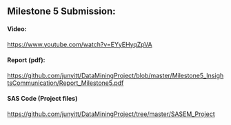 ## Milestone 5 Submission:

#### Video:  
<https://www.youtube.com/watch?v=EYyEHyqZpVA>

#### Report (pdf):   
<https://github.com/junyitt/DataMiningProject/blob/master/Milestone5_InsightsCommunication/Report_Milestone5.pdf>  

#### SAS Code (Project files)
https://github.com/junyitt/DataMiningProject/tree/master/SASEM_Project
